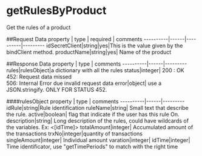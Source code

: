 getRulesByProduct
===============================
Get the  rules of a product

##Request Data
property  | type | required | comments
----------|------|----------|---------
idSecretClient|string|yes|This is the value given by the bindClient method.
productName|string|yes| Name of the product

##Response Data
property | type | comments
----------|------|---------
rules|rulesObject|a dictionary with all the rules
status|integer| 200 : OK<br> 452: Request data missed <br> 506: Internal Error due invalid request data
error|object| use a JSON.stringify. ONLY FOR STATUS 452.

####rulesObject
property | type | comments
----------|------|---------
idRule|string|Rule identification
ruleName|string| Small text that describe the rule. 
active|boolean| flag that indicate if the user has this rule On.
description|string| Long description of the rules, could have wildcards of the variables. Ex: <[idTime]>
totalAmount|integer| Accumulated amount of the transactions 
trxNo|integer|quantity of transactions 
singleAmount|integer| Individual amount
varation|integer| 
idTime|integer| Time identificator, use "getTimePeriods" to match with the right time


